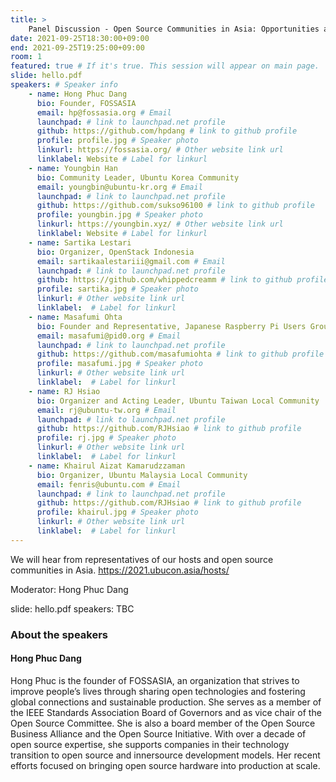 ```yaml
---
title: >
    Panel Discussion - Open Source Communities in Asia: Opportunities and Challenges  
date: 2021-09-25T18:30:00+09:00
end: 2021-09-25T19:25:00+09:00
room: 1
featured: true # If it's true. This session will appear on main page.
slide: hello.pdf
speakers: # Speaker info
    - name: Hong Phuc Dang
      bio: Founder, FOSSASIA
      email: hp@fossasia.org # Email
      launchpad: # link to launchpad.net profile
      github: https://github.com/hpdang # link to github profile
      profile: profile.jpg # Speaker photo
      linkurl: https://fossasia.org/ # Other website link url
      linklabel: Website # Label for linkurl
    - name: Youngbin Han
      bio: Community Leader, Ubuntu Korea Community
      email: youngbin@ubuntu-kr.org # Email
      launchpad: # link to launchpad.net profile
      github: https://github.com/sukso96100 # link to github profile
      profile: youngbin.jpg # Speaker photo
      linkurl: https://youngbin.xyz/ # Other website link url
      linklabel: Website # Label for linkurl
    - name: Sartika Lestari
      bio: Organizer, OpenStack Indonesia
      email: sartikaalestariii@gmail.com # Email
      launchpad: # link to launchpad.net profile
      github: https://github.com/whippedcreamm # link to github profile
      profile: sartika.jpg # Speaker photo
      linkurl: # Other website link url
      linklabel:  # Label for linkurl
    - name: Masafumi Ohta
      bio: Founder and Representative, Japanese Raspberry Pi Users Group
      email: masafumi@pid0.org # Email
      launchpad: # link to launchpad.net profile
      github: https://github.com/masafumiohta # link to github profile
      profile: masafumi.jpg # Speaker photo
      linkurl: # Other website link url
      linklabel:  # Label for linkurl
    - name: RJ Hsiao
      bio: Organizer and Acting Leader, Ubuntu Taiwan Local Community
      email: rj@ubuntu-tw.org # Email
      launchpad: # link to launchpad.net profile
      github: https://github.com/RJHsiao # link to github profile
      profile: rj.jpg # Speaker photo
      linkurl: # Other website link url
      linklabel:  # Label for linkurl
    - name: Khairul Aizat Kamarudzzaman
      bio: Organizer, Ubuntu Malaysia Local Community
      email: fenris@ubuntu.com # Email
      launchpad: # link to launchpad.net profile
      github: https://github.com/RJHsiao # link to github profile
      profile: khairul.jpg # Speaker photo
      linkurl: # Other website link url
      linklabel:  # Label for linkurl
---
```

We will hear from representatives of our hosts and open source communities in Asia. https://2021.ubucon.asia/hosts/

Moderator: Hong Phuc Dang

slide: hello.pdf
speakers: TBC

### About the speakers
#### Hong Phuc Dang
Hong Phuc is the founder of FOSSASIA, an organization that strives to improve people’s lives through sharing open technologies and fostering global connections and sustainable production. She serves as a member of the IEEE Standards Association Board of Governors and as vice chair of the Open Source Committee. She is also a board member of the Open Source Business Alliance and the Open Source Initiative. With over a decade of open source expertise, she supports companies in their technology transition to open source and innersource development models. Her recent efforts focused on bringing open source hardware into production at scale.

